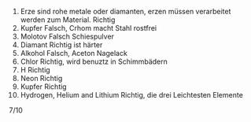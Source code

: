 1. Erze sind rohe metale oder diamanten, erzen müssen verarbeitet werden zum Material.
	Richtig
1. Kupfer
	Falsch, Crhom macht Stahl rostfrei
2. Molotov
	Falsch Schiespulver
1. Diamant
	Richtig ist härter
1. Alkohol
	Falsch, Aceton Nagelack
1. Chlor
	Richtig, wird benuztz in Schimmbädern
1. H
	Richtig
1. Neon
	Richtig
1. Kupfer
	Richtig
1. Hydrogen, Helium and Lithium
	Richtig, die drei Leichtesten Elemente

7/10